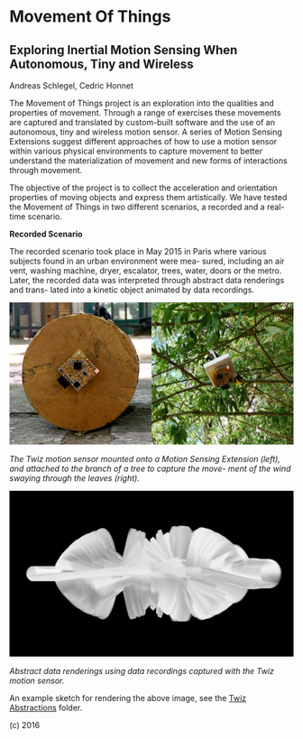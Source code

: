 # Movement Of Things 

## Exploring Inertial Motion Sensing When Autonomous, Tiny and Wireless

Andreas Schlegel, Cedric Honnet

The Movement of Things project is an exploration into the qualities and properties of movement. Through a range of exercises these movements are captured and translated by custom-built software and the use of an autonomous, tiny and wireless motion sensor. A series of Motion Sensing Extensions suggest different approaches of how to use a motion sensor within various physical environments to capture movement to better understand the materialization of movement and new forms of interactions through movement.

The objective of the project is to collect the acceleration and orientation properties of moving objects and express them artistically. We have tested the Movement of Things in two different scenarios, a recorded and a real-time scenario.

__Recorded Scenario__

The recorded scenario took place in May 2015 in Paris where various subjects found in an urban environment were mea- sured, including an air vent, washing machine, dryer, escalator, trees, water, doors or the metro. Later, the recorded data was interpreted through abstract  data renderings and trans- lated into a kinetic object animated by data recordings.

![](./images/fieldtrip.jpg)

_The Twiz motion sensor mounted onto a Motion Sensing Extension (left), and attached to the branch of a tree to capture the move- ment of the wind swaying through the leaves (right)._

![](./abstractions/images/TwizAbstraction_1.png)

_Abstract data renderings using data recordings captured with the Twiz motion sensor._

An example sketch for rendering the above image, see the [Twiz Abstractions](./abstractions) folder.

(c) 2016


